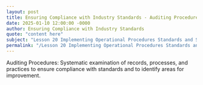 ```yaml
---
layout: post
title: Ensuring Compliance with Industry Standards - Auditing Procedures
date: 2025-01-10 12:00:00 -0000
author: Ensuring Compliance with Industry Standards
quote: "content here"
subject: "Lesson 20 Implementing Operational Procedures Standards and Specifications"
permalink: "/Lesson 20 Implementing Operational Procedures Standards and Specifications/Ensuring Compliance with Industry Standards/Ensuring Compliance with Industry Standards - Auditing Procedures"
---
```


Auditing Procedures: Systematic examination of records, processes, and practices to ensure compliance with standards and to identify areas for improvement.
